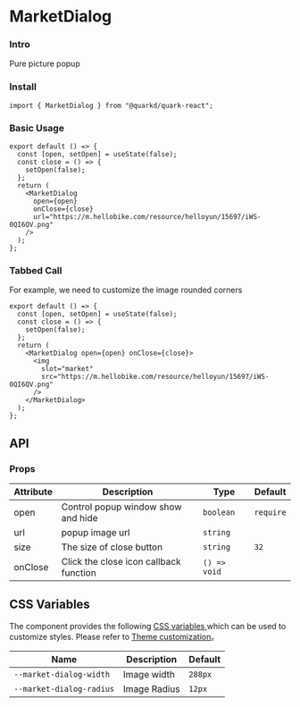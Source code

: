 # MarketDialog

### Intro

Pure picture popup

### Install

```tsx
import { MarketDialog } from "@quarkd/quark-react";
```

### Basic Usage

```tsx
export default () => {
  const [open, setOpen] = useState(false);
  const close = () => {
    setOpen(false);
  };
  return (
    <MarketDialog
      open={open}
      onClose={close}
      url="https://m.hellobike.com/resource/helloyun/15697/iWS-0QI6QV.png"
    />
  );
};
```

### Tabbed Call

For example, we need to customize the image rounded corners

```tsx
export default () => {
  const [open, setOpen] = useState(false);
  const close = () => {
    setOpen(false);
  };
  return (
    <MarketDialog open={open} onClose={close}>
      <img
        slot="market"
        src="https://m.hellobike.com/resource/helloyun/15697/iWS-0QI6QV.png"
      />
    </MarketDialog>
  );
};
```

## API

### Props

| Attribute | Description                            | Type         | Default   |
| --------- | -------------------------------------- | ------------ | --------- |
| open      | Control popup window show and hide     | `boolean`    | `require` |
| url       | popup image url                        | `string`     |           |
| size      | The size of close button               | `string`     | `32`      |
| onClose   | Click the close icon callback function | `() => void` |           |

## CSS Variables

The component provides the following [CSS variables](https://developer.mozilla.org/zh-CN/docs/Web/CSS/Using_CSS_custom_properties),which can be used to customize styles. Please refer to [Theme customization](#/zh-CN/guide/theme)。

| Name                     | Description  | Default |
| ------------------------ | ------------ | ------- |
| `--market-dialog-width`  | Image width  | `288px` |
| `--market-dialog-radius` | Image Radius | `12px`  |
